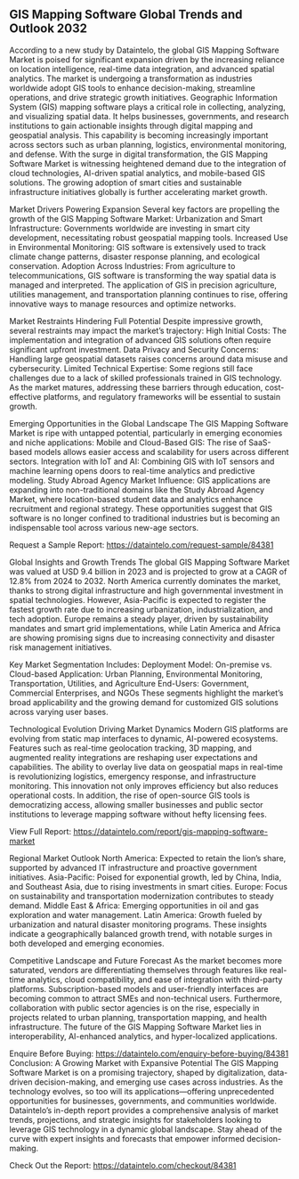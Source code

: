 ## GIS Mapping Software Global Trends and Outlook 2032

According to a new study by Dataintelo, the global GIS Mapping Software Market is poised for significant expansion driven by the increasing reliance on location intelligence, real-time data integration, and advanced spatial analytics. The market is undergoing a transformation as industries worldwide adopt GIS tools to enhance decision-making, streamline operations, and drive strategic growth initiatives.
Geographic Information System (GIS) mapping software plays a critical role in collecting, analyzing, and visualizing spatial data. It helps businesses, governments, and research institutions to gain actionable insights through digital mapping and geospatial analysis. This capability is becoming increasingly important across sectors such as urban planning, logistics, environmental monitoring, and defense.
With the surge in digital transformation, the GIS Mapping Software Market is witnessing heightened demand due to the integration of cloud technologies, AI-driven spatial analytics, and mobile-based GIS solutions. The growing adoption of smart cities and sustainable infrastructure initiatives globally is further accelerating market growth.

Market Drivers Powering Expansion
Several key factors are propelling the growth of the GIS Mapping Software Market:
Urbanization and Smart Infrastructure: Governments worldwide are investing in smart city development, necessitating robust geospatial mapping tools.
Increased Use in Environmental Monitoring: GIS software is extensively used to track climate change patterns, disaster response planning, and ecological conservation.
Adoption Across Industries: From agriculture to telecommunications, GIS software is transforming the way spatial data is managed and interpreted.
The application of GIS in precision agriculture, utilities management, and transportation planning continues to rise, offering innovative ways to manage resources and optimize networks.

Market Restraints Hindering Full Potential
Despite impressive growth, several restraints may impact the market’s trajectory:
High Initial Costs: The implementation and integration of advanced GIS solutions often require significant upfront investment.
Data Privacy and Security Concerns: Handling large geospatial datasets raises concerns around data misuse and cybersecurity.
Limited Technical Expertise: Some regions still face challenges due to a lack of skilled professionals trained in GIS technology.
As the market matures, addressing these barriers through education, cost-effective platforms, and regulatory frameworks will be essential to sustain growth.

Emerging Opportunities in the Global Landscape
The GIS Mapping Software Market is ripe with untapped potential, particularly in emerging economies and niche applications:
Mobile and Cloud-Based GIS: The rise of SaaS-based models allows easier access and scalability for users across different sectors.
Integration with IoT and AI: Combining GIS with IoT sensors and machine learning opens doors to real-time analytics and predictive modeling.
Study Abroad Agency Market Influence: GIS applications are expanding into non-traditional domains like the Study Abroad Agency Market, where location-based student data and analytics enhance recruitment and regional strategy.
These opportunities suggest that GIS software is no longer confined to traditional industries but is becoming an indispensable tool across various new-age sectors.

Request a Sample Report: https://dataintelo.com/request-sample/84381

Global Insights and Growth Trends
The global GIS Mapping Software Market was valued at USD 9.4 billion in 2023 and is projected to grow at a CAGR of 12.8% from 2024 to 2032. North America currently dominates the market, thanks to strong digital infrastructure and high governmental investment in spatial technologies. However, Asia-Pacific is expected to register the fastest growth rate due to increasing urbanization, industrialization, and tech adoption.
Europe remains a steady player, driven by sustainability mandates and smart grid implementations, while Latin America and Africa are showing promising signs due to increasing connectivity and disaster risk management initiatives.

Key Market Segmentation Includes:
Deployment Model: On-premise vs. Cloud-based
Application: Urban Planning, Environmental Monitoring, Transportation, Utilities, and Agriculture
End-Users: Government, Commercial Enterprises, and NGOs
These segments highlight the market’s broad applicability and the growing demand for customized GIS solutions across varying user bases.

Technological Evolution Driving Market Dynamics
Modern GIS platforms are evolving from static map interfaces to dynamic, AI-powered ecosystems. Features such as real-time geolocation tracking, 3D mapping, and augmented reality integrations are reshaping user expectations and capabilities.
The ability to overlay live data on geospatial maps in real-time is revolutionizing logistics, emergency response, and infrastructure monitoring. This innovation not only improves efficiency but also reduces operational costs.
In addition, the rise of open-source GIS tools is democratizing access, allowing smaller businesses and public sector institutions to leverage mapping software without hefty licensing fees.

View Full Report: https://dataintelo.com/report/gis-mapping-software-market

Regional Market Outlook
North America: Expected to retain the lion’s share, supported by advanced IT infrastructure and proactive government initiatives.
Asia-Pacific: Poised for exponential growth, led by China, India, and Southeast Asia, due to rising investments in smart cities.
Europe: Focus on sustainability and transportation modernization contributes to steady demand.
Middle East & Africa: Emerging opportunities in oil and gas exploration and water management.
Latin America: Growth fueled by urbanization and natural disaster monitoring programs.
These insights indicate a geographically balanced growth trend, with notable surges in both developed and emerging economies.

Competitive Landscape and Future Forecast
As the market becomes more saturated, vendors are differentiating themselves through features like real-time analytics, cloud compatibility, and ease of integration with third-party platforms. Subscription-based models and user-friendly interfaces are becoming common to attract SMEs and non-technical users.
Furthermore, collaboration with public sector agencies is on the rise, especially in projects related to urban planning, transportation mapping, and health infrastructure.
The future of the GIS Mapping Software Market lies in interoperability, AI-enhanced analytics, and hyper-localized applications.

Enquire Before Buying: https://dataintelo.com/enquiry-before-buying/84381
Conclusion: A Growing Market with Expansive Potential
The GIS Mapping Software Market is on a promising trajectory, shaped by digitalization, data-driven decision-making, and emerging use cases across industries. As the technology evolves, so too will its applications—offering unprecedented opportunities for businesses, governments, and communities worldwide.
Dataintelo’s in-depth report provides a comprehensive analysis of market trends, projections, and strategic insights for stakeholders looking to leverage GIS technology in a dynamic global landscape.
Stay ahead of the curve with expert insights and forecasts that empower informed decision-making.

Check Out the Report: https://dataintelo.com/checkout/84381

